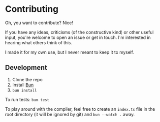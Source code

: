 # Contributing

Oh, you want to contribute? Nice!

If you have any ideas, criticisms (of the constructive kind) or other useful input, you're welcome to open an issue or get in touch. I'm interested in hearing what others think of this.

I made it for my own use, but I never meant to keep it to myself.

## Development

1. Clone the repo
2. Install [Bun](https://bun.sh/)
3. `bun install`

To run tests: `bun test`

To play around with the compiler, feel free to create an `index.ts` file in the root directory (it will be ignored by git) and `bun --watch .` away.
